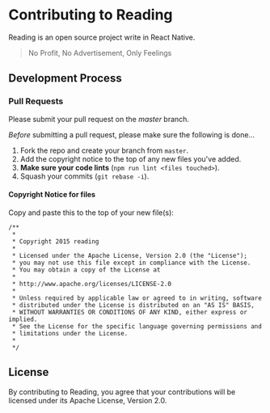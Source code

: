 # Contributing to Reading

Reading is an open source project write in React Native.

>No Profit, No Advertisement, Only Feelings

## Development Process

### Pull Requests

Please submit your pull request on the *master* branch. 

*Before* submitting a pull request, please make sure the following is done…

1. Fork the repo and create your branch from `master`.
2. Add the copyright notice to the top of any new files you've added.
3. **Make sure your code lints** (`npm run lint <files touched>`).
4. Squash your commits (`git rebase -i`).

#### Copyright Notice for files

Copy and paste this to the top of your new file(s):

```JS
/**
 *
 * Copyright 2015 reading
 *
 * Licensed under the Apache License, Version 2.0 (the "License");
 * you may not use this file except in compliance with the License.
 * You may obtain a copy of the License at
 *
 * http://www.apache.org/licenses/LICENSE-2.0
 *
 * Unless required by applicable law or agreed to in writing, software
 * distributed under the License is distributed on an "AS IS" BASIS,
 * WITHOUT WARRANTIES OR CONDITIONS OF ANY KIND, either express or implied.
 * See the License for the specific language governing permissions and
 * limitations under the License.
 *
 */
```

## License

By contributing to Reading, you agree that your contributions will be licensed under its Apache License, Version 2.0.
